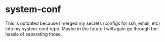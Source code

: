 # system-conf

This is outdated because I merged my secrets (configs for ssh, email, etc) into my system-conf repo. Maybe in the future I will again go through the hassle of separating those. 

